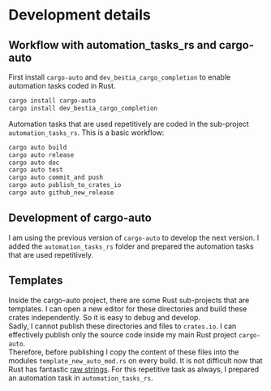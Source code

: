 # Development details

## Workflow with automation_tasks_rs and cargo-auto

First install `cargo-auto` and `dev_bestia_cargo_completion` to enable automation tasks coded in Rust.

```bash
cargo install cargo-auto
cargo install dev_bestia_cargo_completion
```

Automation tasks that are used repetitively are coded in the sub-project `automation_tasks_rs`.
This is a basic workflow:

```bash
cargo auto build
cargo auto release
cargo auto doc
cargo auto test
cargo auto commit_and push
cargo auto publish_to_crates_io
cargo auto github_new_release
```

## Development of cargo-auto

I am using the previous version of `cargo-auto` to develop the next version. I added the `automation_tasks_rs` folder and prepared the automation tasks that are used repetitively.

## Templates

Inside the cargo-auto project, there are some Rust sub-projects that are templates. I can open a new editor for these directories and build these crates independently. So it is easy to debug and develop.  
Sadly, I cannot publish these directories and files to `crates.io`. I can effectively publish only the source code inside my main Rust project `cargo-auto`.  
Therefore, before publishing I copy the content of these files into the modules `template_new_auto_mod.rs` on every build. It is not difficult now that Rust has fantastic [raw strings](https://doc.rust-lang.org/rust-by-example/std/str.html). For this repetitive task as always, I prepared an automation task in `automation_tasks_rs`.
